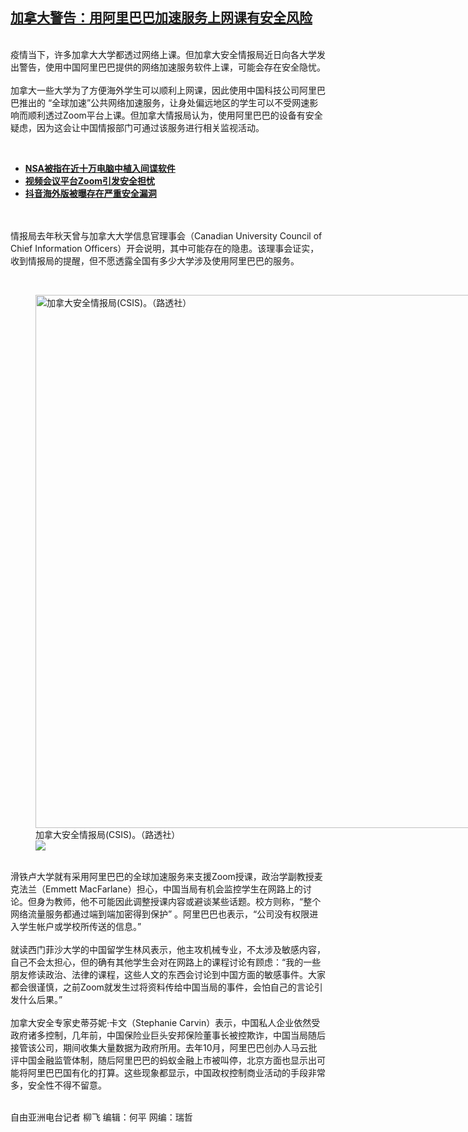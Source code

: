 <!--1611947826000-->
[加拿大警告：用阿里巴巴加速服务上网课有安全风险](https://www.rfa.org/mandarin/yataibaodao/junshiwaijiao/lf-01292021135644.html)
------

<p><br/>疫情当下，许多加拿大大学都透过网络上课。但加拿大安全情报局近日向各大学发出警告，使用中国阿里巴巴提供的网络加速服务软件上课，可能会存在安全隐忧。<br/><br/>加拿大一些大学为了方便海外学生可以顺利上网课，因此使用中国科技公司阿里巴巴推出的 “全球加速”公共网络加速服务，让身处偏远地区的学生可以不受网速影响而顺利透过Zoom平台上课。但加拿大情报局认为，使用阿里巴巴的设备有安全疑虑，因为这会让中国情报部门可通过该服务进行相关监视活动。</p><p><br/></p><ul><li><a href="https://www.rfa.org/mandarin/Xinwen/8-07242020121413.html"><b></b></a><b><a class="external-link" href="http://www.rfa.org/mandarin/Xinwen/jyxw-01152014123205.html">NSA被指在近十万电脑中植入间谍软件</a></b></li><li><a href="https://www.rfa.org/mandarin/yataibaodao/huanjing/jt-03272020103842.html"><strong>视频会议平台Zoom引发安全担忧</strong></a></li><li><b><a class="external-link" href="http://www.rfa.org/mandarin/Xinwen/1-01132020103838.html">抖音海外版被曝存在严重安全漏洞</a></b></li></ul><p><br/><br/>情报局去年秋天曾与加拿大大学信息官理事会（Canadian University Council of Chief Information Officers）开会说明，其中可能存在的隐患。该理事会证实，收到情报局的提醒，但不愿透露全国有多少大学涉及使用阿里巴巴的服务。</p><p><br/></p><p><figure class="image-richtext image-inline captioned" style="width:1280px;"><img alt="加拿大安全情报局(CSIS)。（路透社）" height="853" src="https://www.rfa.org/mandarin/yataibaodao/junshiwaijiao/lf-01292021135644.html/image.jpg/@@images/c2f4b35a-2165-4a10-af0f-96bf6db91bcc.jpeg" title="image.jpg" width="1280"/><figcaption class="image-caption">加拿大安全情报局(CSIS)。（路透社）</figcaption><small></small><div id="zoomattribute"><a data-caption="加拿大安全情报局(CSIS)。（路透社）" data-fancybox="" href="https://www.rfa.org/mandarin/yataibaodao/junshiwaijiao/lf-01292021135644.html/image.jpg" id="single_image" title="加拿大安全情报局(CSIS)。（路透社）"><img src="/++plone++rfa-resources/img/icon-zoom.png"/></a></div></figure><br/>滑铁卢大学就有采用阿里巴巴的全球加速服务来支援Zoom授课，政治学副教授麦克法兰（Emmett MacFarlane）担心，中国当局有机会监控学生在网路上的讨论。但身为教师，他不可能因此调整授课内容或避谈某些话题。校方则称，“整个网络流量服务都通过端到端加密得到保护” 。阿里巴巴也表示，“公司没有权限进入学生帐户或学校所传送的信息。”<br/><br/>就读西门菲沙大学的中国留学生林风表示，他主攻机械专业，不太涉及敏感内容，自己不会太担心，但的确有其他学生会对在网路上的课程讨论有顾虑：“我的一些朋友修读政治、法律的课程，这些人文的东西会讨论到中国方面的敏感事件。大家都会很谨慎，之前Zoom就发生过将资料传给中国当局的事件，会怕自己的言论引发什么后果。”<br/><br/>加拿大安全专家史蒂芬妮·卡文（Stephanie Carvin）表示，中国私人企业依然受政府诸多控制，几年前，中国保险业巨头安邦保险董事长被控欺诈，中国当局随后接管该公司，期间收集大量数据为政府所用。去年10月，阿里巴巴创办人马云批评中国金融监管体制，随后阿里巴巴的蚂蚁金融上市被叫停，北京方面也显示出可能将阿里巴巴国有化的打算。这些现象都显示，中国政权控制商业活动的手段非常多，安全性不得不留意。</p><p><br/>自由亚洲电台记者 柳飞 编辑：何平 网编：瑞哲</p>
